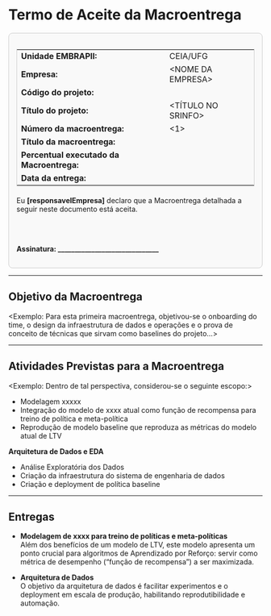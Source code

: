 # Termo de Aceite da Macroentrega

<div style="border:1px solid #ccc; padding:15px; margin:10px 0; border-radius:8px; background:#f9f9f9;">

<table style="width:100%; border-collapse:collapse; border:1px solid #ccc;">
<tr><td><strong>Unidade EMBRAPII:</strong></td><td>CEIA/UFG</td></tr>
<tr><td><strong>Empresa:</strong></td><td>&lt;NOME DA EMPRESA&gt;</td></tr>
<tr><td><strong>Código do projeto:</strong></td><td></td></tr>
<tr><td><strong>Título do projeto:</strong></td><td>&lt;TÍTULO NO SRINFO&gt;</td></tr>
<tr><td><strong>Número da macroentrega:</strong></td><td>&lt;1&gt;</td></tr>    
<tr><td><strong>Título da macroentrega:</strong></td><td></td></tr>
<tr><td><strong>Percentual executado da Macroentrega:</strong></td><td></td></tr>
<tr><td><strong>Data da entrega:</strong></td><td></td></tr>
</table>


<p style="margin-top:20px;">
Eu <strong>[responsavelEmpresa]</strong> declaro que a Macroentrega detalhada a seguir neste documento está aceita.
</p>
<br><br>
<p><strong>Assinatura: ______________________________</strong></p>

</div>

---

## Objetivo da Macroentrega

<Exemplo: Para esta primeira macroentrega, objetivou-se o onboarding do time, o design da infraestrutura de dados e operações e o prova de conceito de técnicas que sirvam como baselines do projeto...>

---

## Atividades Previstas para a Macroentrega

<Exemplo: Dentro de tal perspectiva, considerou-se o seguinte escopo:>

- Modelagem xxxxx  
- Integração do modelo de xxxx atual como função de recompensa para treino de política e meta-política  
- Reprodução de modelo baseline que reproduza as métricas do modelo atual de LTV  

**Arquitetura de Dados e EDA**

- Análise Exploratória dos Dados  
- Criação da infraestrutura do sistema de engenharia de dados  
- Criação e deployment de política baseline  

---

## Entregas

- **Modelagem de xxxx para treino de políticas e meta-políticas**  
  Além dos benefícios de um modelo de LTV, este modelo apresenta um ponto crucial para algoritmos de Aprendizado por Reforço: servir como métrica de desempenho (“função de recompensa”) a ser maximizada.  

- **Arquitetura de Dados**  
  O objetivo da arquitetura de dados é facilitar experimentos e o deployment em escala de produção, habilitando reprodutibilidade e automação.

